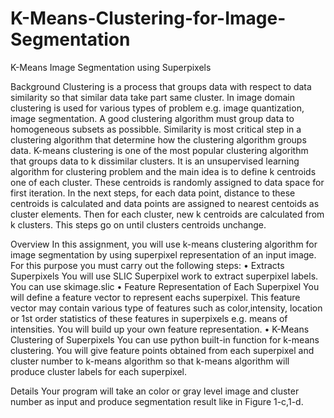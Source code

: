 # K-Means-Clustering-for-Image-Segmentation
K-Means Image Segmentation using Superpixels

  Background
Clustering is a process that groups data with respect to data similarity so that similar data take part
same cluster. In image domain clustering is used for various types of problem e.g. image quantization,
image segmentation. A good clustering algorithm must group data to homogeneous subsets as possibble.
Similarity is most critical step in a clustering algorithm that determine how the clustering algorithm
groups data. K-means clustering is one of the most popular clustering algorithm that groups data to k
dissimilar clusters. It is an unsupervised learning algorithm for clustering problem and the main idea is
to define k centroids one of each cluster. These centroids is randomly assigned to data space for first
iteration. In the next steps, for each data point, distance to these centroids is calculated and data points
are assigned to nearest centoids as cluster elements. Then for each cluster, new k centroids are calculated
from k clusters. This steps go on until clusters centroids unchange.

  Overview
In this assignment, you will use k-means clustering algorithm for image segmentation by using superpixel
representation of an input image. For this purpose you must carry out the following steps:
  • Extracts Superpixels
You will use SLIC Superpixel work to extract superpixel labels. You can use skimage.slic
  • Feature Representation of Each Superpixel
You will define a feature vector to represent eachs superpixel. This feature vector may contain
various type of features such as color,intensity, location or 1st order statistics of these features in
superpixels e.g. means of intensities. You will build up your own feature representation.
  • K-Means Clustering of Superpixels
You can use python built-in function for k-means clustering. You will give feature points obtained
from each superpixel and cluster number to k-means algorithm so that k-means algorithm will
produce cluster labels for each superpixel.

  Details
Your program will take an color or gray level image and cluster number as input and produce
segmentation result like in Figure 1-c,1-d.
